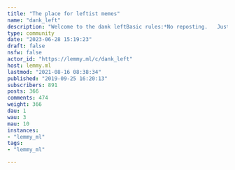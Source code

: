 ```yaml
---
title: "The place for leftist memes" 
name: "dank_left"
description: "Welcome to the dank leftBasic rules:*No reposting.   Just don't do it. *Be respectful.   Remember the human. *Don't post content glorifying the right   This should be pretty obvious. *Keep it dank    This includes, keeping the content humorous and fresh in multiple, bizarrerie ways      Only post content that is humorous and fresh. *The notion of Leftist unity is not enforced or encouraged. It always ends with one group siliencing others."
type: community
date: "2023-06-28 15:19:23"
draft: false
nsfw: false
actor_id: "https://lemmy.ml/c/dank_left"
host: lemmy.ml
lastmod: "2021-08-16 08:38:34"
published: "2019-09-25 16:20:13"
subscribers: 891
posts: 366
comments: 474
weight: 366
dau: 1
wau: 3
mau: 10
instances:
- "lemmy_ml"
tags: 
- "lemmy_ml"

---
```

